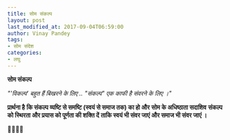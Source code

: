 ```yaml
---
title: सोम संकल्प
layout: post
last_modified_at: 2017-09-04T06:59:00
author: Vinay Pandey
tags:
- सोम संदेश
categories:
- लघु
---
```

**सोम संकल्प**

*"'विकल्प'*
*बहुत हैं बिखरने के लिए ..*
*"संकल्प"*
*एक काफी है संवरने के लिए ।"*

**प्रार्थना है**
**कि संकल्प व्यष्टि से समष्टि (स्वयं से समाज तक) का हो और**
**सोम के अधिष्ठाता सदाशिव**
**संकल्प को स्थिरता और प्रयास को पूर्णता की शक्ति दें**
**ताकि स्वयं भी संवर जाएं और समाज भी संवर जाएं ।** 

🙏🌷🌷🙏


